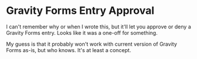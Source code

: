 # Gravity Forms Entry Approval

I can't remember why or when I wrote this, but it'll let you approve or deny a Gravity Forms entry. Looks like it was a one-off for something.

My guess is that it probably won't work with current version of Gravity Forms as-is, but who knows. It's at least a concept.